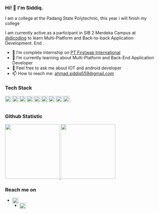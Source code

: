 ### Hi! 👋 I'm Siddiq.

I am a college at the Padang State Polytechnic, this year i will finish my college 

I am currently active as a participant in SIB 2 Merdeka Campus at <a href="https://kampusmerdeka.kemdikbud.go.id/activity/active">@dicoding</a> to learn Multi-Platform and Back-to-back Application Development. End .

- 🔭 I’m complete internship on <a href="https://www.1rstwap.com/">PT Firstwap International</a>
- 🌱 I’m currently learning about Multi-Platform and Back-End Application Developer
- 💬 Feel free to ask me about IOT and android developer
- 📫 How to reach me: ahmad.siddiq559@gmail.com

### Tech Stack
  <a href="#"><img align="left" alt="JavaScript" title="JavaScript" width="21px" src="https://upload.wikimedia.org/wikipedia/commons/9/99/Unofficial_JavaScript_logo_2.svg" /></a>
  <a href="https://nodejs.org/"><img align="left" alt="NodeJS" title="NodeJS" width="21px" src="https://seeklogo.com/images/N/nodejs-logo-FBE122E377-seeklogo.com.png" /></a>
  <a href="https://www.java.com/en/"><img align="left" alt="React" title="Java" width="21px" src="https://seeklogo.com/images/J/java-logo-7833D1D21A-seeklogo.com.png" /></a>
  <a href="https://laravel.com/"><img align="left" alt="Laravel" title="Laravel" width="21px" src="https://seeklogo.com/images/L/laravel-logo-41EC1D4C3F-seeklogo.com.png" /></a>
  <a href="https://en.wikipedia.org/wiki/C_(programming_language)"><img align="left" alt="C" title="C" width="21px" src="https://seeklogo.com/images/C/c-programming-language-logo-9B32D017B1-seeklogo.com.png" /></a>
  <a href="https://flutter.dev/"><img align="left" alt="Flutter" title="Flutter" width="21px" src="https://seeklogo.com/images/F/flutter-logo-5086DD11C5-seeklogo.com.png" /></a>
  <a href="https://www.python.org/"><img align="left" alt="Python" title="Python" width="21px" src="https://seeklogo.com/images/P/python-logo-A32636CAA3-seeklogo.com.png" /></a>
  <a href="https://www.arduino.cc/"><img align="left" alt="Arduino" title="Arduino" width="21px" src="https://seeklogo.com/images/A/arduino-logo-5B8F98793E-seeklogo.com.png" /></a>
  <a href="https://www.mysql.com/"><img align="left" alt="MySql" title="MySql" width="21px" src="https://seeklogo.com/images/M/mysql-logo-B047FB7790-seeklogo.com.png" /></a>
  <br>
  <br>
  
### Github Statistic
<p align="left">
<a href="https://github.com/dimasmds">
  <img height="180em" src="https://github-readme-stats-eight-theta.vercel.app/api?username=Swildz&show_icons=true&theme=algolia&include_all_commits=true&count_private=true"/>
  <img height="180em" src="https://github-readme-stats-eight-theta.vercel.app/api/top-langs/?username=Swildz&layout=compact&langs_count=8&theme=algolia"/>
</a>
</p>

### Reach me on
- <a href="https://www.linkedin.com/in/ahmad-siddiq-528092230/"><img align="left" alt="LinkedIn" title="LinkedIn" width ="21px" src="https://seeklogo.com/images/L/linked-in-linkedin-logo-92FF20BA9B-seeklogo.com.png" /></a>
- <a href="https://www.instagram.com/ahmadsiddiq_slav01/"><img align="left" alt="Instagram" title="Instagram" width ="21px" src="https://seeklogo.com/images/I/instagram-new-2016-logo-D9D42A0AD4-seeklogo.com.png" /></a>

<!---
Swildz/Swildz is a ✨ special ✨ repository because its `README.md` (this file) appears on your GitHub profile.
You can click the Preview link to take a look at your changes.
--->
